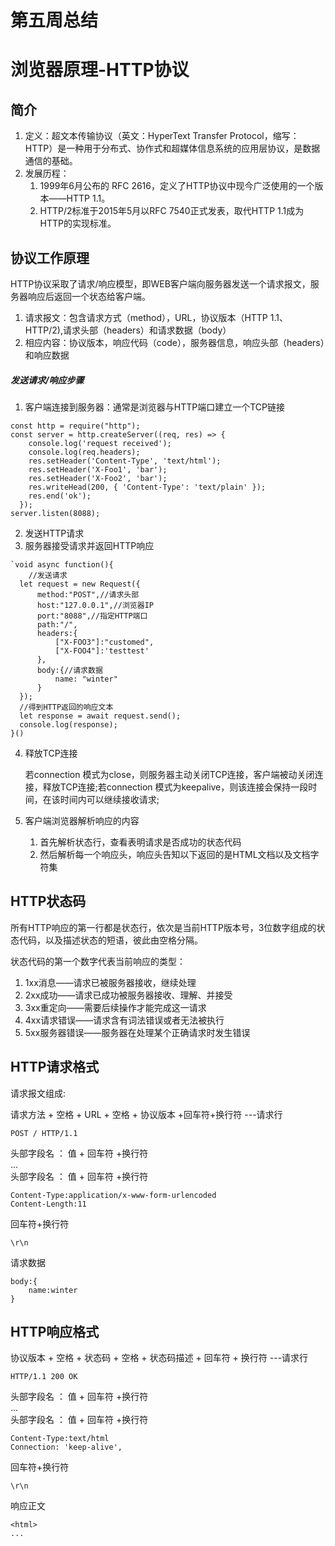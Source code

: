 # 第五周总结

# 浏览器原理-HTTP协议
## 简介
1. 定义：超文本传输协议（英文：HyperText Transfer Protocol，缩写：HTTP）是一种用于分布式、协作式和超媒体信息系统的应用层协议，是数据通信的基础。
2. 发展历程：
   1. 1999年6月公布的 RFC 2616，定义了HTTP协议中现今广泛使用的一个版本——HTTP 1.1。
   2. HTTP/2标准于2015年5月以RFC 7540正式发表，取代HTTP 1.1成为HTTP的实现标准。
## 协议工作原理
HTTP协议采取了请求/响应模型，即WEB客户端向服务器发送一个请求报文，服务器响应后返回一个状态给客户端。
 1. 请求报文：包含请求方式（method），URL，协议版本（HTTP 1.1、HTTP/2),请求头部（headers）和请求数据（body）
 2. 相应内容：协议版本，响应代码（code），服务器信息，响应头部（headers）和响应数据
   
##### 发送请求/响应步骤
1. 客户端连接到服务器：通常是浏览器与HTTP端口建立一个TCP链接
```
const http = require("http");
const server = http.createServer((req, res) => {
    console.log('request received');
    console.log(req.headers);
    res.setHeader('Content-Type', 'text/html');
    res.setHeader('X-Foo1', 'bar');
    res.setHeader('X-Foo2', 'bar');
    res.writeHead(200, { 'Content-Type': 'text/plain' });
    res.end('ok');
  });
server.listen(8088);
```
2. 发送HTTP请求 
3. 服务器接受请求并返回HTTP响应
``` 
`void async function(){
    //发送请求
  let request = new Request({
      method:"POST",//请求头部
      host:"127.0.0.1",//浏览器IP
      port:"8088",//指定HTTP端口
      path:"/",
      headers:{
          ["X-FOO3"]:"customed",
          ["X-FOO4"]:'testtest'
      },
      body:{//请求数据
          name: "winter"
      }
  });
  //得到HTTP返回的响应文本
  let response = await request.send();
  console.log(response);
}()

  ```
4. 释放TCP连接

    若connection 模式为close，则服务器主动关闭TCP连接，客户端被动关闭连接，释放TCP连接;若connection 模式为keepalive，则该连接会保持一段时间，在该时间内可以继续接收请求;

5. 客户端浏览器解析响应的内容
    1. 首先解析状态行，查看表明请求是否成功的状态代码 
    2. 然后解析每一个响应头，响应头告知以下返回的是HTML文档以及文档字符集
## HTTP状态码
所有HTTP响应的第一行都是状态行，依次是当前HTTP版本号，3位数字组成的状态代码，以及描述状态的短语，彼此由空格分隔。

状态代码的第一个数字代表当前响应的类型：

1. 1xx消息——请求已被服务器接收，继续处理
2. 2xx成功——请求已成功被服务器接收、理解、并接受
3. 3xx重定向——需要后续操作才能完成这一请求
4. 4xx请求错误——请求含有词法错误或者无法被执行
5. 5xx服务器错误——服务器在处理某个正确请求时发生错误

## HTTP请求格式
请求报文组成:  

请求方法 + 空格 + URL + 空格 + 协议版本 +回车符+换行符 ---请求行  

    POST / HTTP/1.1  

头部字段名 ： 值 + 回车符 +换行符  
...  
头部字段名 ： 值 + 回车符 +换行符  
```
Content-Type:application/x-www-form-urlencoded  
Content-Length:11  
```

回车符+换行符  
```
\r\n  
```

请求数据  
```
body:{
    name:winter
}
```
## HTTP响应格式
协议版本 + 空格 + 状态码 + 空格 + 状态码描述 + 回车符 + 换行符 ---请求行  
```
HTTP/1.1 200 OK
```

头部字段名 ： 值 + 回车符 +换行符  
...  
头部字段名 ： 值 + 回车符 +换行符  
```
Content-Type:text/html
Connection: 'keep-alive',
```

回车符+换行符  
```
\r\n  
```

响应正文
```
<html>
...
```
